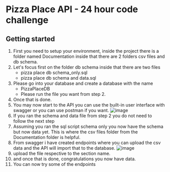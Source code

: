 # **Pizza Place API - 24 hour code challenge**

## Getting started 

1. First you need to setup your environment, inside the project there is a folder named Documentation inside that there are 2 folders csv files and db schema.
2. Let's focus first on the folder db schema inside that there are two files
   - pizza place db schema_only.sql
   - pizza place db schema and data.sql
3. Please go into your database and create a database with the name
   - PizzaPlaceDB
   - Please run the file you want from step 2.
4. Once that is done.
5. You may now start to the API you can use the built-in user interface with swagger or you can use postman if you want.
![image](https://github.com/user-attachments/assets/6212d2dc-640c-4d4d-8ebc-742c44b8385d)
6. If you ran the schema and data file from step 2 you do not need to follow the next step
7. Assuming you ran the sql script schema only you now have the schema but now data yet. This is where the csv files folder from the Documentation folder is helpful.
8. From swagger i have created endpoints where you can upload the csv data and the API will import that to the database.
![image](https://github.com/user-attachments/assets/4a8f6de0-66df-43b9-b8c8-60739e24510e)
9. upload the file respective to the section name.
10. and once that is done, congratulations you now have data.
11. You can now try some of the endpoints




